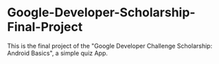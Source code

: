# Google-Developer-Scholarship-Final-Project
This is the final project of the "Google Developer Challenge Scholarship: Android Basics", a simple quiz App.
